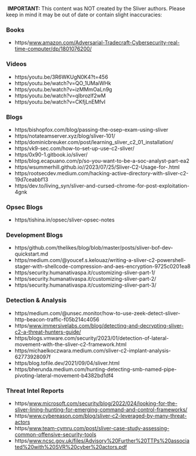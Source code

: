 ️ **IMPORTANT:** This content was NOT created by the Sliver authors. Please keep in mind it may be out of date or contain slight inaccuracies:

### Books

- https/www.amazon.com/Adversarial-Tradecraft-Cybersecurity-real-time-computer/dp/1801076200/

### Videos

- https/youtu.be/3R6WKUgN0K4?t=456
- https/youtu.be/watch?v=QO_1UMaiWHk
- https/youtu.be/watch?v=izMMmOaLn9g
- https/youtu.be/watch?v=qIbrozlf2wM
- https/youtu.be/watch?v=CKfjLnEMfvI

### Blogs

- https/bishopfox.com/blog/passing-the-osep-exam-using-sliver
- https/notateamserver.xyz/blog/sliver-101/
- https/dominicbreuker.com/post/learning_sliver_c2_01_installation/
- https/vk9-sec.com/how-to-set-up-use-c2-sliver/
- https/0x90-1.gitbook.io/sliver/
- https/blog.ecapuano.com/p/so-you-want-to-be-a-soc-analyst-part-ea2
- https/wsummerhill.github.io//2023/07/25/Sliver-C2-Usage-for-.html
- https/rootsecdev.medium.com/hacking-active-directory-with-sliver-c2-19d7ceabbf13
- https/dev.to/living_syn/sliver-and-cursed-chrome-for-post-exploitation-4gnk

### Opsec Blogs

- https/tishina.in/opsec/sliver-opsec-notes

### Development Blogs

- https/github.com/thelikes/blog/blob/master/posts/sliver-bof-dev-quickstart.md
- https/medium.com/@youcef.s.kelouaz/writing-a-sliver-c2-powershell-stager-with-shellcode-compression-and-aes-encryption-9725c0201ea8
- https/security.humanativaspa.it/customizing-sliver-part-1/
- https/security.humanativaspa.it/customizing-sliver-part-2/
- https/security.humanativaspa.it/customizing-sliver-part-3/

### Detection & Analysis

- https/medium.com/@unsec.monitor/how-to-use-zeek-detect-sliver-http-beacon-traffic-f05b214c4056
- https/www.immersivelabs.com/blog/detecting-and-decrypting-sliver-c2-a-threat-hunters-guide/
- https/blogs.vmware.com/security/2023/01/detection-of-lateral-movement-with-the-sliver-c2-framework.html
- https/michaelkoczwara.medium.com/sliver-c2-implant-analysis-62773928097f
- https/blog.tofile.dev/2021/09/04/sliver.html
- https/bherunda.medium.com/hunting-detecting-smb-named-pipe-pivoting-lateral-movement-b4382bd1df4

### Threat Intel Reports

- https/www.microsoft.com/security/blog/2022/024/looking-for-the-sliver-lining-hunting-for-emerging-command-and-control-frameworks/
- https/www.cybereason.com/blog/sliver-c2-leveraged-by-many-threat-actors
- https/www.team-cymru.com/post/sliver-case-study-assessing-common-offensive-security-tools
- https/www.ncsc.gov.uk/files/Advisory%20Further%20TTPs%20associated%20with%20SVR%20cyber%20actors.pdf
